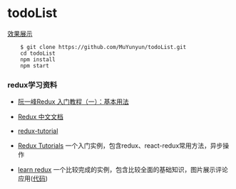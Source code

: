 # todoList
<a href="http://MuYunyun.github.io/todoList" target="\_blank">效果展示</a>

		$ git clone https://github.com/MuYunyun/todoList.git
		cd todoList
		npm install
		npm start

### redux学习资料
* [阮一峰Redux 入门教程（一）：基本用法][1]
* [Redux 中文文档][2]
* [redux-tutorial][3]
* [Redux Tutorials][4] 一个入门实例，包含redux、react-redux常用方法，异步操作
* [learn redux][5] 一个比较完成的实例，包含比较全面的基础知识，图片展示评论应用([代码][6])

  [1]: http://www.ruanyifeng.com/blog/2016/09/redux_tutorial_part_one_basic_usages.html
  [2]: http://cn.redux.js.org/index.html
  [3]: https://github.com/react-guide/redux-tutorial-cn#redux-tutorial
  [4]: https://www.youtube.com/watch?v=1w-oQ-i1XB8&list=PLoYCgNOIyGADILc3iUJzygCqC8Tt3bRXt
  [5]: https://www.youtube.com/watch?v=hmwBow1PUuo&list=PLu8EoSxDXHP5uyzEWxdlr9WQTJJIzr6jy
  [6]: https://github.com/xxxgitone/learn-redux


